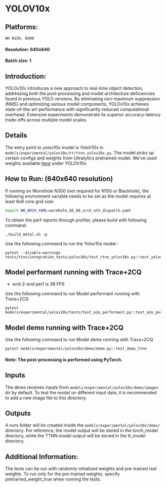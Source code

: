 # YOLOV10x

## Platforms:
    WH N150, N300

#### Resolution: 640x640
#### Batch size: 1

## Introduction:
YOLOv10x introduces a new approach to real-time object detection, addressing both the post-processing and model architecture deficiencies found in previous YOLO versions. By eliminating non-maximum suppression (NMS) and optimizing various model components, YOLOv10x achieves state-of-the-art performance with significantly reduced computational overhead. Extensive experiments demonstrate its superior accuracy-latency trade-offs across multiple model scales.

## Details
The entry point to yolov10x model is YoloV10x in `models/experimental/yolov10x/tt/ttnn_yolov10x.py`. The
model picks up certain configs and weights from Ultralytics pretrained model. We've used weights available [here](https://docs.ultralytics.com/models/yolov10x/#performance) under YOLOV10x

## How to Run: (640x640 resolution)
If running on Wormhole N300 (not required for N150 or Blackhole), the following environment variable needs to be set as the model requires at least 8x8 core grid size:
```sh
export WH_ARCH_YAML=wormhole_b0_80_arch_eth_dispatch.yaml
```
To obtain the perf reports through profiler, please build with following command:
```
./build_metal.sh -p
```

Use the following command to run the Yolov10x model :

```
pytest --disable-warnings tests/ttnn/integration_tests/yolov10x/test_ttnn_yolov10x.py::test_yolov10x
```

## Model performant running with Trace+2CQ
- end-2-end perf is 38 FPS <br>

Use the following command to run Model performant running with Trace+2CQ

```
pytest models/experimental/yolov10x/tests/test_e2e_performant.py::test_e2e_performant
```

## Model demo running with Trace+2CQ

Use the following command to run Model demo running with Trace+2CQ

```
pytest models/experimental/yolov10x/demo/demo.py::test_demo_ttnn
```

#### Note: The post-processing is performed using PyTorch.

## Inputs
The demo receives inputs from `models/experimental/yolov10x/demo/images` dir by default. To test the model on different input data, it is recommended to add a new image file to this directory.
## Outputs
A runs folder will be created inside the `models/experimental/yolov10x/demo/` directory. For reference, the model output will be stored in the torch_model directory, while the TTNN model output will be stored in the tt_model directory.

## Additional Information:
The tests can be run with  randomly initialized weights and pre-trained real weights.  To run only for the pre-trained weights, specify pretrained_weight_true when running the tests.
